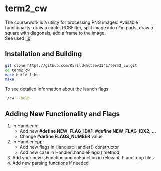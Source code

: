 # term2_cw

The coursework is a utility for processing PNG images. 
Available functionality: draw a circle, RGBFilter, split image into n*m parts, draw a square with diagonals, add a frame to the image.  
See used [lib](https://github.com/KirillMaltsev3341/ImageEditor)

## Installation and Building
```bash
git clone https://github.com/KirillMaltsev3341/term2_cw.git
cd term2_cw
make build_libs
make
```

To see detailed information about the launch flags
```bash
./cw --help
```

## Adding New Functionality and Flags
1. In Handler.h:
   - Add new **#define NEW_FLAG_IDX1**, **#define NEW_FLAG_IDX2**, **...**
   - Change **#define FLAGS_NUMBER** value
2. In Handler.cpp:
   - Add new flags in Handler::Handler() constructor
   - Add new case in Handler::handleFlags() method
3. Add your new isFunction and doFunction in relevant .h and .cpp files
4. Add new parsing functions if needed
